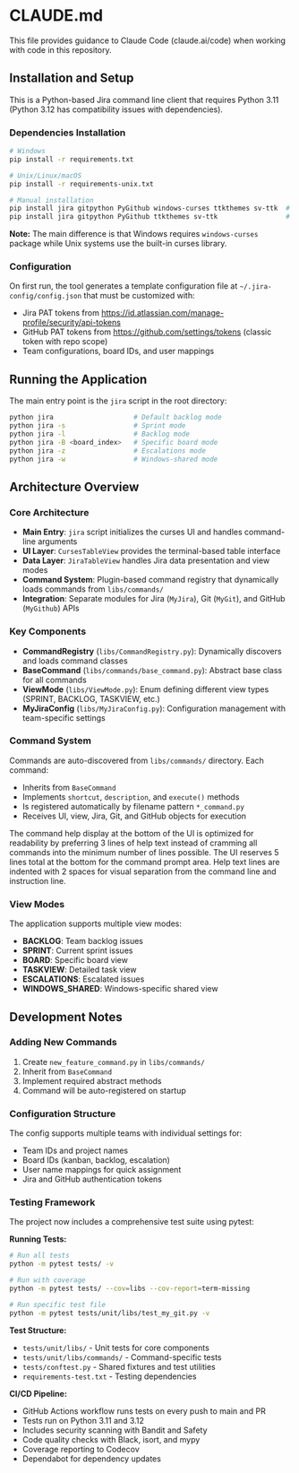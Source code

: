 # CLAUDE.md

This file provides guidance to Claude Code (claude.ai/code) when working with code in this repository.

## Installation and Setup

This is a Python-based Jira command line client that requires Python 3.11 (Python 3.12 has compatibility issues with dependencies).

### Dependencies Installation
```bash
# Windows
pip install -r requirements.txt

# Unix/Linux/macOS
pip install -r requirements-unix.txt

# Manual installation
pip install jira gitpython PyGithub windows-curses ttkthemes sv-ttk  # Windows
pip install jira gitpython PyGithub ttkthemes sv-ttk                 # Unix
```

**Note:** The main difference is that Windows requires `windows-curses` package while Unix systems use the built-in curses library.

### Configuration
On first run, the tool generates a template configuration file at `~/.jira-config/config.json` that must be customized with:
- Jira PAT tokens from https://id.atlassian.com/manage-profile/security/api-tokens
- GitHub PAT tokens from https://github.com/settings/tokens (classic token with repo scope)
- Team configurations, board IDs, and user mappings

## Running the Application

The main entry point is the `jira` script in the root directory:
```bash
python jira                    # Default backlog mode
python jira -s                 # Sprint mode
python jira -l                 # Backlog mode
python jira -B <board_index>   # Specific board mode
python jira -z                 # Escalations mode
python jira -w                 # Windows-shared mode
```

## Architecture Overview

### Core Architecture
- **Main Entry**: `jira` script initializes the curses UI and handles command-line arguments
- **UI Layer**: `CursesTableView` provides the terminal-based table interface
- **Data Layer**: `JiraTableView` handles Jira data presentation and view modes
- **Command System**: Plugin-based command registry that dynamically loads commands from `libs/commands/`
- **Integration**: Separate modules for Jira (`MyJira`), Git (`MyGit`), and GitHub (`MyGithub`) APIs

### Key Components
- **CommandRegistry** (`libs/CommandRegistry.py`): Dynamically discovers and loads command classes
- **BaseCommand** (`libs/commands/base_command.py`): Abstract base class for all commands
- **ViewMode** (`libs/ViewMode.py`): Enum defining different view types (SPRINT, BACKLOG, TASKVIEW, etc.)
- **MyJiraConfig** (`libs/MyJiraConfig.py`): Configuration management with team-specific settings

### Command System
Commands are auto-discovered from `libs/commands/` directory. Each command:
- Inherits from `BaseCommand`
- Implements `shortcut`, `description`, and `execute()` methods
- Is registered automatically by filename pattern `*_command.py`
- Receives UI, view, Jira, Git, and GitHub objects for execution

The command help display at the bottom of the UI is optimized for readability by preferring 3 lines of help text instead of cramming all commands into the minimum number of lines possible. The UI reserves 5 lines total at the bottom for the command prompt area. Help text lines are indented with 2 spaces for visual separation from the command line and instruction line.

### View Modes
The application supports multiple view modes:
- **BACKLOG**: Team backlog issues
- **SPRINT**: Current sprint issues  
- **BOARD**: Specific board view
- **TASKVIEW**: Detailed task view
- **ESCALATIONS**: Escalated issues
- **WINDOWS_SHARED**: Windows-specific shared view

## Development Notes

### Adding New Commands
1. Create `new_feature_command.py` in `libs/commands/`
2. Inherit from `BaseCommand`
3. Implement required abstract methods
4. Command will be auto-registered on startup

### Configuration Structure
The config supports multiple teams with individual settings for:
- Team IDs and project names
- Board IDs (kanban, backlog, escalation)
- User name mappings for quick assignment
- Jira and GitHub authentication tokens

### Testing Framework
The project now includes a comprehensive test suite using pytest:

**Running Tests:**
```bash
# Run all tests
python -m pytest tests/ -v

# Run with coverage
python -m pytest tests/ --cov=libs --cov-report=term-missing

# Run specific test file
python -m pytest tests/unit/libs/test_my_git.py -v
```

**Test Structure:**
- `tests/unit/libs/` - Unit tests for core components
- `tests/unit/libs/commands/` - Command-specific tests  
- `tests/conftest.py` - Shared fixtures and test utilities
- `requirements-test.txt` - Testing dependencies

**CI/CD Pipeline:**
- GitHub Actions workflow runs tests on every push to main and PR
- Tests run on Python 3.11 and 3.12
- Includes security scanning with Bandit and Safety
- Code quality checks with Black, isort, and mypy
- Coverage reporting to Codecov
- Dependabot for dependency updates